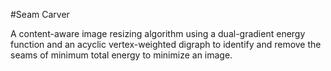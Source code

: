 #Seam Carver

A content-aware image resizing algorithm using a dual-gradient energy function and an acyclic vertex-weighted digraph to identify and remove the seams of minimum total energy to minimize an image.
